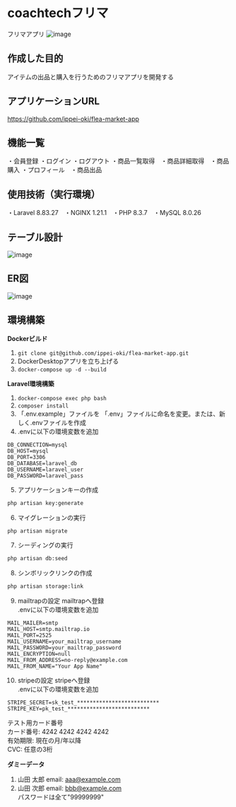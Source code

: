 # coachtechフリマ
フリマアプリ
![image](https://github.com/user-attachments/assets/a3764021-ffa7-40b0-8932-9e8ee469efed)

## 作成した目的
アイテムの出品と購入を行うためのフリマアプリを開発する

## アプリケーションURL
https://github.com/ippei-oki/flea-market-app

## 機能一覧
・会員登録 ・ログイン ・ログアウト ・商品一覧取得　・商品詳細取得　・商品購入
・プロフィール　・商品出品

## 使用技術（実行環境）
・Laravel 8.83.27　・NGINX 1.21.1　・PHP 8.3.7　・MySQL 8.0.26

## テーブル設計
![image](https://github.com/user-attachments/assets/c780771b-5865-4e1c-9501-348bb8c16bcb)

## ER図
![image](https://github.com/user-attachments/assets/9cbaddbc-6c18-404b-9c6b-9b9eba3b6313)

## 環境構築
**Dockerビルド**
1. `git clone git@github.com/ippei-oki/flea-market-app.git`
2. DockerDesktopアプリを立ち上げる
3. `docker-compose up -d --build`

**Laravel環境構築**
1. `docker-compose exec php bash`
2. `composer install`
3. 「.env.example」ファイルを 「.env」ファイルに命名を変更。または、新しく.envファイルを作成
4. .envに以下の環境変数を追加
``` text
DB_CONNECTION=mysql
DB_HOST=mysql
DB_PORT=3306
DB_DATABASE=laravel_db
DB_USERNAME=laravel_user
DB_PASSWORD=laravel_pass
```
5. アプリケーションキーの作成
``` bash
php artisan key:generate
```
6. マイグレーションの実行
``` bash
php artisan migrate
```
7. シーディングの実行
``` bash
php artisan db:seed
```
8. シンボリックリンクの作成
``` bash
php artisan storage:link
```
9. mailtrapの設定
mailtrapへ登録  
.envに以下の環境変数を追加
``` text
MAIL_MAILER=smtp
MAIL_HOST=smtp.mailtrap.io
MAIL_PORT=2525
MAIL_USERNAME=your_mailtrap_username
MAIL_PASSWORD=your_mailtrap_password
MAIL_ENCRYPTION=null
MAIL_FROM_ADDRESS=no-reply@example.com
MAIL_FROM_NAME="Your App Name"
```
10. stripeの設定
stripeへ登録  
.envに以下の環境変数を追加
``` text
STRIPE_SECRET=sk_test_**************************
STRIPE_KEY=pk_test_**************************
```
テスト用カード番号  
カード番号: 4242 4242 4242 4242  
有効期限: 現在の月/年以降  
CVC: 任意の3桁  

**ダミーデータ**
1. 山田 太郎 email: aaa@example.com  
2. 山田 次郎 email: bbb@example.com  
パスワードは全て"99999999"
